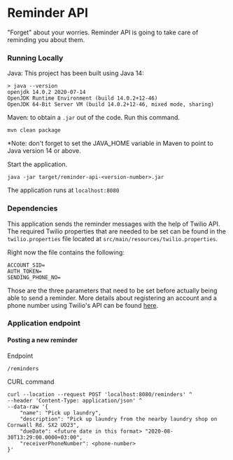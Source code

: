# Reminder API

"Forget" about your worries. Reminder API is going to take care of reminding you
about them.

### Running Locally

Java: This project has been built using Java 14:
    
    > java --version
    openjdk 14.0.2 2020-07-14
    OpenJDK Runtime Environment (build 14.0.2+12-46)
    OpenJDK 64-Bit Server VM (build 14.0.2+12-46, mixed mode, sharing)

Maven: to obtain a `.jar` out of the code. Run this command.

    mvn clean package

*Note: don't forget to set the JAVA_HOME variable in Maven to point
to Java version 14 or above.

Start the application.

    java -jar target/reminder-api-<version-number>.jar
    
The application runs at `localhost:8080`

### Dependencies

This application sends the reminder messages with the help
of Twilio API. The required Twilio properties that are needed
to be set can be found in the `twilio.properties` file located
at `src/main/resources/twilio.properties`.

Right now the file contains the following:

    ACCOUNT_SID=
    AUTH_TOKEN=
    SENDING_PHONE_NO=

Those are the three parameters that need to be set before
actually being able to send a reminder. More details about 
registering an account and a phone number using Twilio's
API can be found [here](https://www.twilio.com/docs/usage/tutorials/how-to-use-your-free-trial-account).

### Application endpoint

#### Posting a new reminder

Endpoint
    
    /reminders
    
CURL command

    curl --location --request POST 'localhost:8080/reminders' ^
    --header 'Content-Type: application/json' ^
    --data-raw '{
        "name": "Pick up laundry",
        "description": "Pick up laundry from the nearby laundry shop on Cornwall Rd. SX2 UO23",
        "dueDate": <future date in this format> "2020-08-30T13:29:00.0000+03:00",
        "receiverPhoneNumber": <phone-number>
    }'
